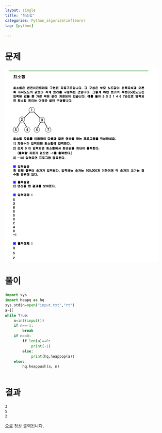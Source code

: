 ```yaml
---
layout: single
title: "최소힙"
categories: Python_algorizm(inflearn)
tag: [python]

---
```


# 문제

![최소힙](../../images/2022-12-27-최소힙/최소힙.png)

# 풀이

```python
import sys
import heapq as hq
sys.stdin=open("input.txt","rt")
a=[]
while True:
    n=int(input())
    if n==-1:
        break
    if n==0:
        if len(a)==0:
            print(-1)
        else:
            print(hq.heappop(a))
    else:
        hq.heappush(a, n)
        


```

# 결과

```
3
5
2
```

으로 정상 출력됩니다.
